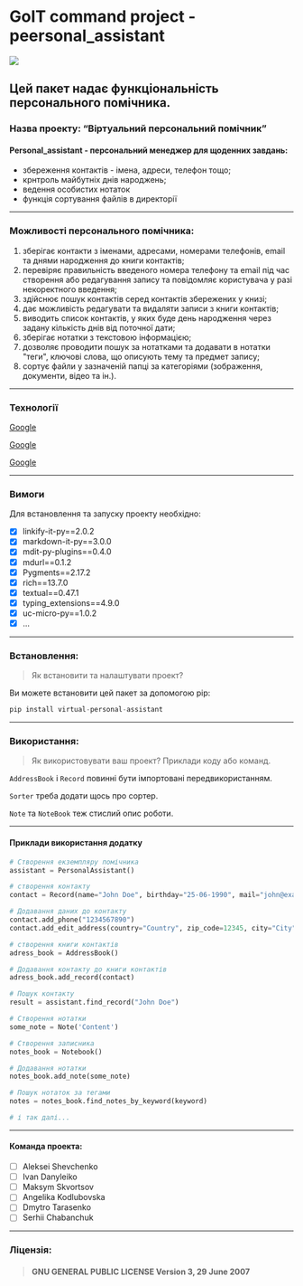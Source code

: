 # GoIT command project - peersonal_assistant
![](https://st3.depositphotos.com/3591429/18346/i/450/depositphotos_183464086-stock-illustration-illustration-of-office-worker-avatar.jpg)
## Цей пакет надає функціональність персонального помічника.
### Назва проекту: “Віртуальний персональний  помічник”
#### Personal_assistant - персональний менеджер для щоденних завдань:
*   збереження контактів - імена, адреси, телефон тощо;
*   крнтроль майбутніх днів народжень;
*   ведення особистих нотаток
*   функція сортування файлів в директорії
___
### Можливості персонального помічника:
1. зберігає контакти з іменами, адресами, номерами телефонів, email та днями народження до книги контактів;
2. перевіряє правильність введеного номера телефону та email під час створення або редагування запису та повідомляє користувача у разі некоректного введення;
3. здійснює пошук контактів серед контактів збережених у книзі;
4. дає можливість редагувати та видаляти записи з книги контактів;
5. виводить список контактів, у яких буде день народження через задану кількість днів від поточної дати;
6. зберігає нотатки з текстовою інформацією;
7. дозволяє проводити пошук за нотатками та додавати в нотатки "теги", ключові слова, що описують тему та предмет запису;
8. сортує файли у зазначеній папці за категоріями (зображення, документи, відео та ін.).
___  
### Технології
[Google](http:/google.com)

[Google](http:/google.com)

[Google](http:/google.com) 
___

### Вимоги
Для встановлення та запуску проекту необхідно:

* [x] linkify-it-py==2.0.2
* [x] markdown-it-py==3.0.0
* [x] mdit-py-plugins==0.4.0
* [x] mdurl==0.1.2
* [x] Pygments==2.17.2
* [x] rich==13.7.0
* [x] textual==0.47.1
* [x] typing_extensions==4.9.0
* [x] uc-micro-py==1.0.2
* [x] ...

___
### Встановлення: 
> Як встановити та налаштувати проект?

Ви можете встановити цей пакет за допомогою pip:

```Python
pip install virtual-personal-assistant
```



___
### Використання: 

> Як використовувати ваш проект? Приклади коду або команд.

`AddressBook` і `Record`  повинні бути імпортовані передвикористанням.

`Sorter` треба додати щось про сортер.

`Note` та `NoteBook` теж стислий опис роботи.

___

#### Приклади використання додатку

```Python
# Створення екземпляру помічника
assistant = PersonalAssistant()

# створення контакту
contact = Record(name="John Doe", birthday="25-06-1990", mail="john@example.com")

# Додавання даних до контакту
contact.add_phone("1234567890")
contact.add_edit_address(country="Country", zip_code=12345, city="City", street="Street", house="200", apartment="100")

# створення книги контактів
adress_book = AddressBook()

# Додавання контакту до книги контактів
adress_book.add_record(contact)

# Пошук контакту
result = assistant.find_record("John Doe")

# Створення нотатки
some_note = Note('Content')

# Створення записника
notes_book = Notebook()

# Додавання нотатки
notes_book.add_note(some_note)

# Пошук нотаток за тегами
notes = notes_book.find_notes_by_keyword(keyword)

# і так далі...
```
___

#### Команда проекта:
* [ ] Aleksei Shevchenko
* [ ] Ivan Danyleiko
* [ ] Maksym Skvortsov
* [ ] Angelika Kodlubovska
* [ ] Dmytro Tarasenko
* [ ] Serhii Chabanchuk

___
### Ліцензія:
> #### GNU GENERAL PUBLIC LICENSE Version 3, 29 June 2007
